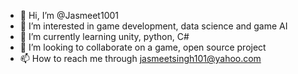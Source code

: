 - 👋 Hi, I’m @Jasmeet1001
- 👀 I’m interested in game development, data science and game AI
- 🌱 I’m currently learning unity, python, C#
- 💞️ I’m looking to collaborate on a game, open source project
- 📫 How to reach me through jasmeetsingh101@yahoo.com

<!---
Jasmeet1001/Jasmeet1001 is a ✨ special ✨ repository because its `README.md` (this file) appears on your GitHub profile.
You can click the Preview link to take a look at your changes.
--->
